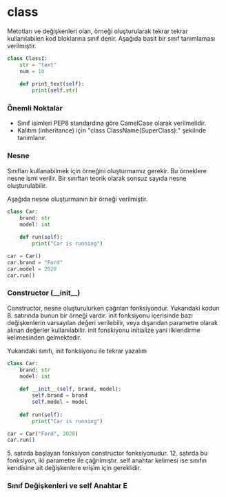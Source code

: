 # class

Metotları ve değişkenleri olan, örneği oluşturularak tekrar tekrar kullanılabilen kod bloklarına sınıf denir. Aşağıda basit bir sınıf tanımlaması verilmiştir.

```python
class Class1:
    str = "text"
    num = 10
   
    def print_text(self):
        print(self.str)
```

### Önemli Noktalar

* Sınıf isimleri PEP8 standardına göre CamelCase olarak verilmelidir.
* Kalıtım (inheritance) için "class ClassName(SuperClass):" şekilnde tanımlanır.

### Nesne

Sınıfları kullanabilmek için örneğini oluşturmamız gerekir. Bu örneklere nesne ismi verilir. Bir sınıftan teorik olarak sonsuz sayıda nesne oluşturulabilir.

Aşağıda nesne oluşturmanın bir örneği verilmiştir.

```python
class Car:
    brand: str
    model: int
    
    def run(self):
        print("Car is running")

car = Car()
car.brand = "Ford"
car.model = 2020
car.run()
```

### Constructor (\__init\_\_)

Constructor, nesne oluşturulurken çağrılan fonksiyondur. Yukarıdaki kodun 8. satırında bunun bir örneği vardır. init fonksiyonu içerisinde bazı değişkenlerin varsayılan değeri verilebilir, veya dışarıdan parametre olarak alınan değerler kullanılabilir. init fonskiyonu initialize yani ilklendirme kelimesinden gelmektedir.

Yukarıdaki sınıfı, init fonksiyonu ile tekrar yazalım

```python
class Car:
    brand: str
    model: int
    
    def __init__(self, brand, model):
        self.brand = brand
        self.model = model
    
    def run(self):
        print("Car is running")

car = Car("Ford", 2020)
car.run()
```

5\. satırda başlayan fonksiyon constructor fonksiyonudur. 12. satırda bu fonksiyon, iki parametre ile çağrılmıştır. self anahtar kelimesi ise sınıfın kendisine ait değişkenlere erişim için gereklidir.

### Sınıf Değişkenleri ve self Anahtar E



